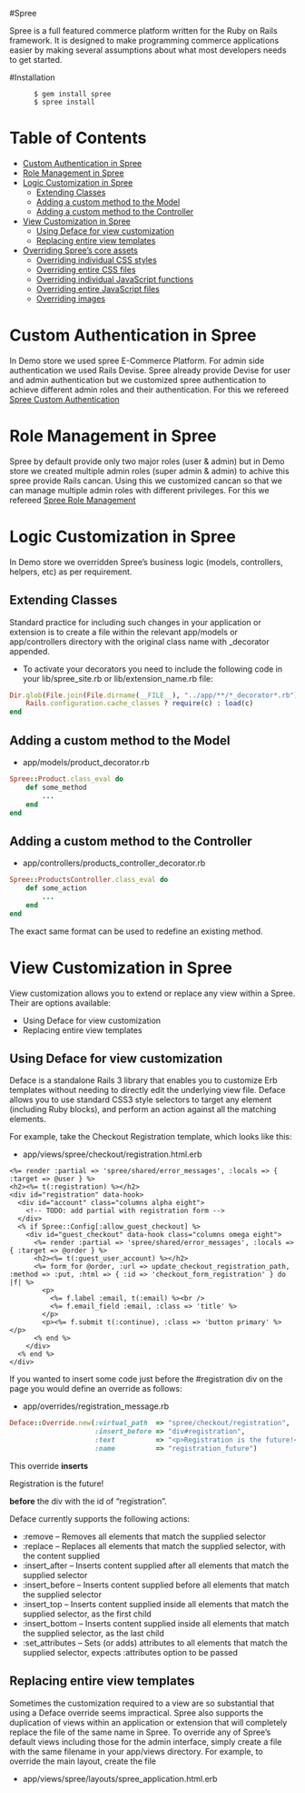 #Spree

Spree is a full featured commerce platform written for the Ruby on Rails framework. It is designed to make programming commerce applications easier by making several assumptions about what most developers needs to get started.

#Installation

          $ gem install spree
          $ spree install 
          
# Table of Contents
    
* [Custom Authentication in Spree](#custom-authentication-in-spree)
* [Role Management in Spree](#role-management-in-spree)
* [Logic Customization in Spree](#logic-customization-in-spree)
    * [Extending Classes](#extending-classes)
    * [Adding a custom method to the Model](#adding-a-custom-method-to-the-model)
    * [Adding a custom method to the Controller](#adding-a-custom-method-to-the-controller)
* [View Customization in Spree](#view-customization-in-spree)
    * [Using Deface for view customization](#using-deface-for-view-customization)
    * [Replacing entire view templates](#replacing-entire-view-templates)
* [Overriding Spree’s core assets](#overriding-spree’s-core-assets)
    * [Overriding individual CSS styles](#overriding-individual-css-styles)
    * [Overriding entire CSS files](#overriding-entire-css-files)
    * [Overriding individual JavaScript functions](#overriding-individual-javaScript-functions)
    * [Overriding entire JavaScript files](#overriding-entire-javaScript-files)
    * [Overriding images](#overriding-images)
    
# Custom Authentication in Spree

In Demo store we used spree E-Commerce Platform. For admin side authentication we used Rails Devise. Spree already provide Devise for user and admin authentication but we customized spree authentication to achieve different admin roles and their authentication. For this we refereed [Spree Custom Authentication](http://guides.spreecommerce.com/authentication.html)

# Role Management in Spree

Spree by default provide only two major roles (user & admin) but in Demo store we created multiple admin roles (super admin & admin) to achive this spree provide Rails cancan. Using this we customized cancan so that we can manage multiple admin roles with different privileges. For this we refereed [Spree Role Management](http://guides.spreecommerce.com/security.html#authorization)

# Logic Customization in Spree

In Demo store we overridden Spree’s business logic (models, controllers, helpers, etc) as per requirement.

## Extending Classes

Standard practice for including such changes in your application or extension is to create a file within the relevant app/models or app/controllers directory with the original class name with _decorator appended.

* To activate your decorators you need to include the following code in your lib/spree_site.rb or lib/extension_name.rb file:

```Ruby
Dir.glob(File.join(File.dirname(__FILE__), "../app/**/*_decorator*.rb")) do |c|
    Rails.configuration.cache_classes ? require(c) : load(c)
end
```

## Adding a custom method to the Model

* app/models/product_decorator.rb

```Ruby
Spree::Product.class_eval do
    def some_method
        ...
    end
end
```
## Adding a custom method to the Controller

* app/controllers/products_controller_decorator.rb

```Ruby
Spree::ProductsController.class_eval do
    def some_action
        ...
    end
end
```

The exact same format can be used to redefine an existing method.

# View Customization in Spree

View customization allows you to extend or replace any view within a Spree. Their are options available:
* Using Deface for view customization
* Replacing entire view templates

## Using Deface for view customization

Deface is a standalone Rails 3 library that enables you to customize Erb templates without needing to directly edit the underlying view file. Deface allows you to use standard CSS3 style selectors to target any element (including Ruby blocks), and perform an action against all the matching elements.

For example, take the Checkout Registration template, which looks like this:
* app/views/spree/checkout/registration.html.erb

```erb
<%= render :partial => 'spree/shared/error_messages', :locals => { :target => @user } %>
<h2><%= t(:registration) %></h2>
<div id="registration" data-hook>
  <div id="account" class="columns alpha eight">
    <!-- TODO: add partial with registration form -->
  </div>
  <% if Spree::Config[:allow_guest_checkout] %>
    <div id="guest_checkout" data-hook class="columns omega eight">
      <%= render :partial => 'spree/shared/error_messages', :locals => { :target => @order } %>
      <h2><%= t(:guest_user_account) %></h2>
      <%= form_for @order, :url => update_checkout_registration_path, :method => :put, :html => { :id => 'checkout_form_registration' } do |f| %>
        <p>
          <%= f.label :email, t(:email) %><br />
          <%= f.email_field :email, :class => 'title' %>
        </p>
        <p><%= f.submit t(:continue), :class => 'button primary' %></p>
      <% end %>
    </div>
  <% end %>
</div>
```

If you wanted to insert some code just before the #registration div on the page you would define an override as follows:

* app/overrides/registration_message.rb

```Ruby
Deface::Override.new(:virtual_path  => "spree/checkout/registration",
                     :insert_before => "div#registration",
                     :text          => "<p>Registration is the future!</p>",
                     :name          => "registration_future")
```

This override **inserts** <p>Registration is the future!</p> **before** the div with the id of “registration”.

Deface currently supports the following actions:
* :remove – Removes all elements that match the supplied selector
* :replace – Replaces all elements that match the supplied selector, with the content supplied
* :insert_after – Inserts content supplied after all elements that match the supplied selector
* :insert_before – Inserts content supplied before all elements that match the supplied selector
* :insert_top – Inserts content supplied inside all elements that match the supplied selector, as the first child
* :insert_bottom – Inserts content supplied inside all elements that match the supplied selector, as the last child
* :set_attributes – Sets (or adds) attributes to all elements that match the supplied selector, expects :attributes option to be passed


## Replacing entire view templates

Sometimes the customization required to a view are so substantial that using a Deface override seems impractical. Spree also supports the duplication of views within an application or extension that will completely replace the file of the same name in Spree.
To override any of Spree’s default views including those for the admin interface, simply create a file with the same filename in your app/views directory.
For example, to override the main layout, create the file
* app/views/spree/layouts/spree_application.html.erb
